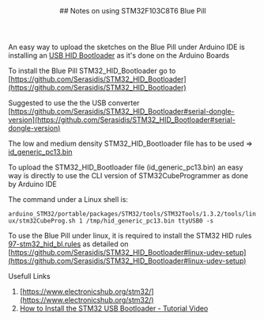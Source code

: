<header>
## Notes on using STM32F103C8T6 Blue Pill 
</header>
<main>

An easy way to upload the sketches on the Blue Pill under Arduino IDE is installing an [USB HID Bootloader](https://github.com/stm32duino/wiki/wiki/Upload-methods#hid-bootloader-22-hid-bl) as it's done on the Arduino Boards

To install the Blue Pill STM32_HID_Bootloader go to [https://github.com/Serasidis/STM32_HID_Bootloader](https://github.com/Serasidis/STM32_HID_Bootloader)

Suggested to use the the USB converter [https://github.com/Serasidis/STM32_HID_Bootloader#serial-dongle-version](https://github.com/Serasidis/STM32_HID_Bootloader#serial-dongle-version)

The low and medium density STM32_HID_Bootloader file has to be used => [id_generic_pc13.bin](https://github.com/Serasidis/STM32_HID_Bootloader/releases)

To upload the STM32_HID_Bootloader file (id_generic_pc13.bin) an easy way is directly to use the CLI version of STM32CubeProgrammer as done by Arduino IDE

The command under a Linux shell is:

```arduino_STM32/portable/packages/STM32/tools/STM32Tools/1.3.2/tools/linux/stm32CubeProg.sh 1 /tmp/hid_generic_pc13.bin ttyUSB0 -s```


To use the Blue Pill under linux, it is required to install the STM32 HID rules [97-stm32_hid_bl.rules](hardwareliberopinerolo.github.io/Pages/Files/97-stm32_hid_bl.rules) as detailed on [https://github.com/Serasidis/STM32_HID_Bootloader#linux-udev-setup](https://github.com/Serasidis/STM32_HID_Bootloader#linux-udev-setup)


Usefull Links

1. [https://www.electronicshub.org/stm32/](https://www.electronicshub.org/stm32/)
2. [How to Install the STM32 USB Bootloader - Tutorial Video](https://youtu.be/Myon8H111PQ)

</main>
